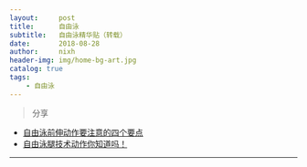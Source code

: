 ```yaml
---
layout:     post
title:      自由泳
subtitle:   自由泳精华贴（转载）
date:       2018-08-28
author:     nixh
header-img: img/home-bg-art.jpg
catalog: true
tags:
    - 自由泳
---
```


> 分享


* [自由泳前伸动作要注意的四个要点](http://t.pae.baidu.com/s?s=bai-pop34d)
* [自由泳腿技术动作你知道吗！](http://t.pae.baidu.com/s?s=bai-eeiu14)

***
